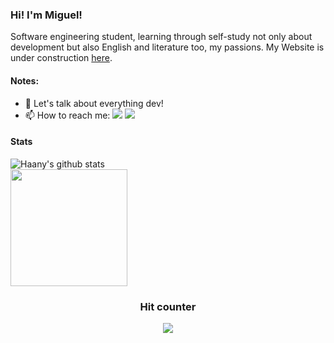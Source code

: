 ### Hi! I'm Miguel! 

Software engineering student, learning through self-study not only about development but also English and literature too, my passions. My Website is under construction <a href="https://fmiguelassisjr.wixsite.com/about">here</a>.
</p>

#### Notes:

- 💬 Let's talk about everything dev!
- 📫 How to reach me: <a href= "https://www.linkedin.com/in/miguelassis2"><img src="https://img.icons8.com/material-outlined/1x/ffffff/linkedin.png"/></a> <a href= "mailto:francisco.miguel.assis@alumni.usp.br"><img src="https://img.icons8.com/material-outlined/1x/ffffff/new-post.png"/></a>

#### Stats

![Haany's github stats](https://github-readme-stats.vercel.app/api?username=fmiguelassisjr&show_icons=true&hide=[%22issues%22]&theme=dark)
<br> <img height="187em" src="https://github-readme-stats.vercel.app/api/top-langs/?username=fmiguelassisjr&layout=compact&langs_count=7&theme=maroongold&title_color=cc0000&text_color=ffffff&bg_color=000000&icon_color=990000"/>

<h3><p align="center">Hit counter</p>
<p align="center">
    <img alingn="center" src="https://profile-counter.glitch.me/fmiguelassisjr/count.svg"/>
